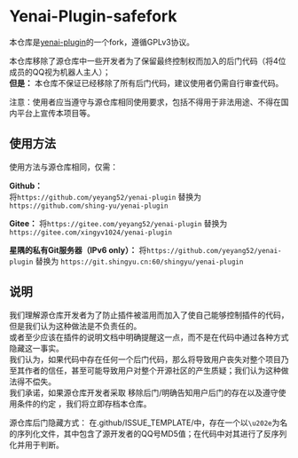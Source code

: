 # Yenai-Plugin-safefork

本仓库是[yenai-plugin](https://github.com/yeyang52/yenai-plugin)的一个fork，遵循GPLv3协议。

本仓库移除了源仓库中一些开发者为了保留最终控制权而加入的后门代码（将4位成员的QQ视为机器人主人）；  
**但是：** 本仓库不保证已经移除了所有后门代码，建议使用者仍需自行审查代码。

注意：使用者应当遵守与源仓库相同使用要求，包括不得用于非法用途、不得在国内平台上宣传本项目等。

## 使用方法

使用方法与源仓库相同，仅需：

**Github：**  
将`https://github.com/yeyang52/yenai-plugin` 替换为 `https://github.com/shing-yu/yenai-plugin`

**Gitee：**
将`https://gitee.com/yeyang52/yenai-plugin` 替换为 `https://gitee.com/xingyv1024/yenai-plugin`

**星隅的私有Git服务器（IPv6 only）：**
将`https://github.com/yeyang52/yenai-plugin` 替换为 `https://git.shingyu.cn:60/shingyu/yenai-plugin`

## 说明

我们理解源仓库开发者为了防止插件被滥用而加入了使自己能够控制插件的代码，但是我们认为这种做法是不负责任的。  
或者至少应该在插件的说明文档中明确提醒这一点，而不是在代码中通过各种方式隐藏这一事实。  
我们认为，如果代码中存在任何一个后门代码，那么将导致用户丧失对整个项目乃至其作者的信任，甚至可能导致用户对整个开源社区的产生质疑；我们认为这种做法得不偿失。  
我们承诺，如果源仓库开发者采取 移除后门/明确告知用户后门的存在以及遵守使用条件的约定 ，我们将立即存档本仓库。

源仓库后门隐藏方式：
在.github/ISSUE_TEMPLATE/中，存在一个以`\u202e`为名的序列化文件，其中包含了源开发者的QQ号MD5值；在代码中对其进行了反序列化并用于判断。

